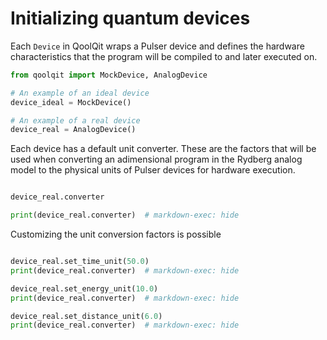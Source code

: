 # Initializing quantum devices

Each `Device` in QoolQit wraps a Pulser device and defines the hardware characteristics that the program will be compiled to and later executed on.

```python exec="on" source="material-block" session="devices"
from qoolqit import MockDevice, AnalogDevice

# An example of an ideal device
device_ideal = MockDevice()

# An example of a real device
device_real = AnalogDevice()
```

Each device has a default unit converter. These are the factors that will be used when converting an adimensional program in the Rydberg analog model to the physical units of Pulser devices for hardware execution.
```python exec="on" source="material-block" result="json" session="devices"

device_real.converter

print(device_real.converter)  # markdown-exec: hide
```

Customizing the unit conversion factors is possible

```python exec="on" source="material-block" result="json" session="devices"

device_real.set_time_unit(50.0)
print(device_real.converter)  # markdown-exec: hide

device_real.set_energy_unit(10.0)
print(device_real.converter)  # markdown-exec: hide

device_real.set_distance_unit(6.0)
print(device_real.converter)  # markdown-exec: hide
```
